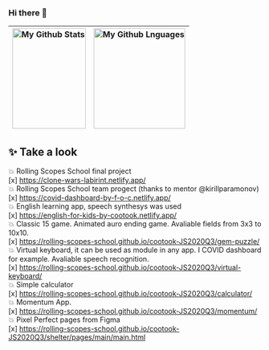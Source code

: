### Hi there 👋

<img width="100%" height="200px" alt="My Github Stats" src="https://github-readme-stats.vercel.app/api?username=cootook&show_icons=true?count_private=true&theme=dark"> | <img width="100%" height="200px" alt="My Github Lnguages" src="https://github-readme-stats.vercel.app/api/top-langs/?username=cootook&layout=compact&langs_count=8&theme=dark">
-------------------- | ---------------------
## ✨ Take a look
💥 Rolling Scopes School final project  
[x] https://clone-wars-labirint.netlify.app/  
💥 Rolling Scopes School team progect (thanks to mentor @kirillparamonov)  
[x] https://covid-dashboard-by-f-o-c.netlify.app/  
💥 English learning app, speech synthesys was used   
[x] https://english-for-kids-by-cootook.netlify.app/  
💥 Classic 15 game. Animated auro ending game. Avaliable fields from 3x3 to 10x10.  
[x] https://rolling-scopes-school.github.io/cootook-JS2020Q3/gem-puzzle/  
💥 Virtual keyboard, it can be used as module in any app. I COVID dashboard for example. Avaliable speech recognition.  
[x] https://rolling-scopes-school.github.io/cootook-JS2020Q3/virtual-keyboard/  
💥 Simple calculator  
[x] https://rolling-scopes-school.github.io/cootook-JS2020Q3/calculator/  
💥 Momentum App.   
[x] https://rolling-scopes-school.github.io/cootook-JS2020Q3/momentum/  
💥 Pixel Perfect pages from Figma  
[x] https://rolling-scopes-school.github.io/cootook-JS2020Q3/shelter/pages/main/main.html  



<!--
**cootook/cootook** is a ✨ _special_ ✨ repository because its `README.md` (this file) appears on your GitHub profile.

Here are some ideas to get you started:

- 🔭 I’m currently working on ...
- 🌱 I’m currently learning ...
- 👯 I’m looking to collaborate on ...
- 🤔 I’m looking for help with ...
- 💬 Ask me about ...
- 📫 How to reach me: ...
- 😄 Pronouns: ...
- ⚡ Fun fact: ...
-->
